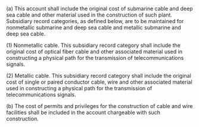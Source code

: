 (a) This account shall include the original cost of submarine cable and deep sea cable and other material used in the construction of such plant. Subsidiary record categories, as defined below, are to be maintained for nonmetallic submarine and deep sea cable and metallic submarine and deep sea cable.

(1) Nonmetallic cable. This subsidiary record category shall include the original cost of optical fiber cable and other associated material used in constructing a physical path for the transmission of telecommunications signals.

(2) Metallic cable. This subsidiary record category shall include the original cost of single or paired conductor cable, wire and other associated material used in constructing a physical path for the transmission of telecommunications signals.

(b) The cost of permits and privileges for the construction of cable and wire facilities shall be included in the account chargeable with such construction.

